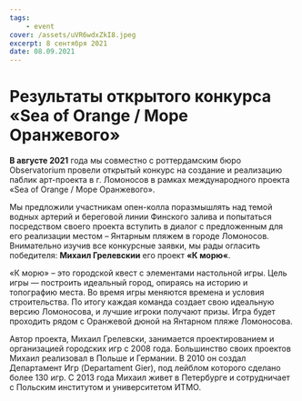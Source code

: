 ```yaml
---
tags:
    - event
cover: /assets/uVR6wdxZkI8.jpeg
excerpt: 8 сентября 2021
date: 08.09.2021
---
```


# Результаты открытого конкурса «Sea of Orange / Море Оранжевого»

**В августе 2021** года мы совместно с роттердамским бюро Observatorium провели открытый конкурс на создание и реализацию паблик арт-проекта в г. Ломоносов в 
рамках международного проекта «Sea of Orange / Море Оранжевого».

Мы предложили участникам опен-колла поразмышлять над темой водных артерий и береговой линии Финского залива и попытаться посредством своего проекта вступить в 
диалог с предложенным для его реализации местом – Янтарным пляжем в городе Ломоносов. Внимательно изучив все конкурсные заявки, мы рады огласить победителя: 
**Михаил Грелевскии** его проект **«К морю«**.

«К морю» – это городской квест с элементами настольной игры. Цель игры — построить идеальный город, опираясь на историю и топографию места. Во время игры меняются
времена и условия строительства. По итогу каждая команда создает свою идеальную версию Ломоносова, и лучшие игроки получают призы. Игра будет проходить рядом с 
Оранжевой дюной на Янтарном пляже Ломоносова. 

Автор проекта, Михаил Грелевски, занимается проектированием и организацией городских игр с 2008 года. Большинство своих проектов Михаил реализовал в Польше и 
Германии. В 2010 он создал Департамент Игр (Departament Gier), под лейблом которого сделано более 130 игр. C 2013 года Михаил живет в Петербурге и сотрудничает с 
Польским институтом и университетом ИТМО.
